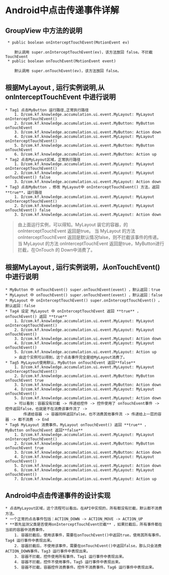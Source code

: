 
# Android中点击传递事件详解

## GroupView 中方法的说明
     * public boolean onInterceptTouchEvent(MotionEvent ev)

        默认调用 super.onInterceptTouchEvent(ev)，该方法放回 false。不拦截TouchEvent
     * public boolean onTouchEvent(MotionEvent event)

        默认调用 super.onTouchEvent(ev)，该方法放回 false。


## 根据MyLayout , 运行实例说明,从 onInterceptTouchEvent 中进行说明
    * Tag1 点击MyButton 运行路径,正常执行路径
        1. D/com.kf.knowledge.accumulation.ui.event.MyLayout: MyLayout onInterceptTouchEvent()
        2. D/com.kf.knowledge.accumulation.ui.event.MyButton: MyButton onTouchEvent
        3. D/com.kf.knowledge.accumulation.ui.event.MyButton: Action down
        4. D/com.kf.knowledge.accumulation.ui.event.MyLayout: MyLayout onInterceptTouchEvent()
        5. D/com.kf.knowledge.accumulation.ui.event.MyButton: MyButton onTouchEvent
        6. D/com.kf.knowledge.accumulation.ui.event.MyButton: Action up
    * Tag2 点击MyLayout区域，正常执行路径
        1. D/com.kf.knowledge.accumulation.ui.event.MyLayout: MyLayout onInterceptTouchEvent()
        2. D/com.kf.knowledge.accumulation.ui.event.MyLayout: MyLayout onTouchEvent() false
        3. D/com.kf.knowledge.accumulation.ui.event.MyLayout: Action down
    * Tag3 点击MyButton ，修改 MyLayout中 onInterceptTouchEvent() 方法，返回 **true**，运行路径
        1. D/com.kf.knowledge.accumulation.ui.event.MyLayout: MyLayout onInterceptTouchEvent()
        2. D/com.kf.knowledge.accumulation.ui.event.MyLayout: MyLayout onTouchEvent() false
        3. D/com.kf.knowledge.accumulation.ui.event.MyLayout: Action down
> 由上面运行实例，可以得知。MyLayout 装它的容器，的onInterceptTouchEvent 返回是true。
    当 MyLayout 的方法 onInterceptTouchEvent 返回是默认情况false，则不拦截该事件的传递。
    当 MyLayout 的方法 onInterceptTouchEvent 返回是true，MyButton进行拦截，在OnTouch 的 Down中消费了。

## 根据MyLayout , 运行实例说明，从onTouchEvent() 中进行说明
    * MyButton 中 onTouchEvent() super.onTouchEvent(event) ，默认返回：true
    * MyLayout 中 onTouchEvent() super.onTouchEvent(event) ，默认返回：false
    * MyLayout 中 onInterceptTouchEvent() super.onInterceptTouchEvent() ，默认返回：false
    * Tag4 设定 MyLayout 中 onInterceptTouchEvent 返回 **true** ， onTouchEvent() 返回 **true**
        1. D/com.kf.knowledge.accumulation.ui.event.MyLayout: MyLayout onInterceptTouchEvent()
        2. D/com.kf.knowledge.accumulation.ui.event.MyLayout: MyLayout onTouchEvent()
        3. D/com.kf.knowledge.accumulation.ui.event.MyLayout: Action down
        4. D/com.kf.knowledge.accumulation.ui.event.MyLayout: MyLayout onTouchEvent()
        5. D/com.kf.knowledge.accumulation.ui.event.MyLayout: Action up
        > 由这个实例可以得到，这个点击事件完全是给MyLayout消费了。
    * Tag5 MyLayout使用默认，MyButton onTouchEvent 返回**false**
        1. D/com.kf.knowledge.accumulation.ui.event.MyLayout: MyLayout onInterceptTouchEvent()
        2. D/com.kf.knowledge.accumulation.ui.event.MyButton: MyButton onTouchEvent true
        3. D/com.kf.knowledge.accumulation.ui.event.MyButton: Action down
        4. D/com.kf.knowledge.accumulation.ui.event.MyLayout: MyLayout onTouchEvent()
        5. D/com.kf.knowledge.accumulation.ui.event.MyLayout: Action down
        > 可以看到：容器没有拦截 -> 传递给控件 -> 控件使用了 onTouchEvent事件 -> 控件返回false，也就是不在消费该事件流了 ->
            传递给容器 -> 容器同样返回false，也不消费其他事件流 -> 传递给上一层的容器 -> 都不消费 -> End
    * Tag6 MyLayout 消费事件。MyLayout onTouchEvent() 返回 **true** ， MyButton onTouchEvent 返回**false**
        1. D/com.kf.knowledge.accumulation.ui.event.MyLayout: MyLayout onInterceptTouchEvent()
        2. D/com.kf.knowledge.accumulation.ui.event.MyButton: MyButton onTouchEvent true
        3. D/com.kf.knowledge.accumulation.ui.event.MyButton: Action down
        4. D/com.kf.knowledge.accumulation.ui.event.MyLayout: MyLayout onTouchEvent()
        5. D/com.kf.knowledge.accumulation.ui.event.MyLayout: Action down
        6. D/com.kf.knowledge.accumulation.ui.event.MyLayout: MyLayout onTouchEvent()
        7. D/com.kf.knowledge.accumulation.ui.event.MyLayout: Action up

## Android中点击传递事件的设计实现
    * 点击MyLayout区域，这个流程可以看出。在API中实现的，所有都没有拦截，默认都不消费方法。
    * 一个正常的点击事件包括：ACTION_DOWN -> ACTION_MOVE -> ACTION_UP
    * **首先监测父类是否使用onInterceptTouchEvent拦截** ，如果拦截后，所有事件都在当前的容器中消费事件。
        1. 容器拦截后，使用该事件，需要在onTouchEvent()中返回true，使用其所有事件。Tag4 运行事件中表现出来。
        2. 容器拦截后，不使用该事件，需要在onTouchEvent()中返回false，那么只会消费 ACTION_DOWN事件。Tag3 运行事件中表现出来。
        3. 容器不拦截，控件使用所有事件。Tag1 运行事件中表现出来。
        4. 容器不拦截，控件不使用事件。Tag5 运行事件中表现出来。
        5. 容器不拦截，容器控件消费事件。控件不消费事件。Tag6 运行事件中表现出来。



